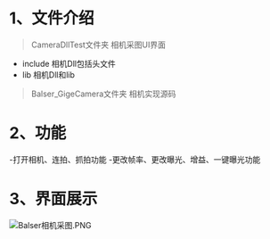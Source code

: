 # 1、文件介绍 #
> CameraDllTest文件夹    相机采图UI界面
- include   相机Dll包括头文件
- lib       相机Dll和lib
> Balser_GigeCamera文件夹  相机实现源码

# 2、功能 #
-打开相机、连拍、抓拍功能
-更改帧率、更改曝光、增益、一键曝光功能

# 3、界面展示 #
![Balser相机采图.PNG](https://upload-images.jianshu.io/upload_images/18790832-7d541df5c0207b2b.PNG?imageMogr2/auto-orient/strip%7CimageView2/2/w/1240)